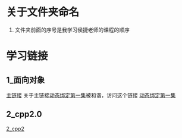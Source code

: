 # 关于文件夹命名
1. 文件夹前面的序号是我学习侯捷老师的课程的顺序



# 学习链接
## 1_面向对象
[主链接](https://www.bilibili.com/watchlater/#/BV1K4411974P/p1)
关于主链接[动态绑定第一集](https://www.bilibili.com/watchlater/#/BV1K4411974P/p32)被和谐，访问这个链接
[动态绑定第一集](https://www.bilibili.com/watchlater/#/BV1ft411T7n6/p19)

## 2_cpp2.0
[2_cpp2](https://www.bilibili.com/watchlater/#/BV1p4411v7Dh/p1)